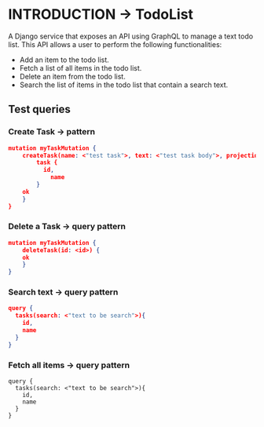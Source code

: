 # INTRODUCTION -> TodoList
A Django service that exposes an API using GraphQL to manage a text todo list.
This API allows a user to perform the following functionalities:

- Add an item to the todo list.
- Fetch a list of all items in the todo list.
- Delete an item from the todo list.
- Search the list of items in the todo list that contain a search text.

## Test queries
### Create Task -> pattern

```json
mutation myTaskMutation {
    createTask(name: <"test task">, text: <"test task body">, projectid: <id>) {
        task {
          id,
        	name
        }
    ok
    }
}
```

### Delete a Task -> query pattern
```json
mutation myTaskMutation {
    deleteTask(id: <id>) {
    ok
    }
}
```

### Search text -> query pattern

```json
query {
  tasks(search: <"text to be search">){
    id,
    name
  }
}
```


### Fetch all items -> query pattern

```
query {
  tasks(search: <"text to be search">){
    id,
    name
  }
}
```

